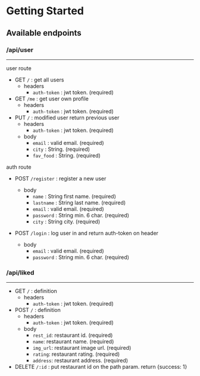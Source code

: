 # Getting Started

## Available endpoints

### /api/user
---
user route
- GET `/` : get all users
  - headers
    - `auth-token` : jwt token. (required)
- GET `/me` : get user own profile
  - headers
    - `auth-token` : jwt token. (required)
- PUT `/` : modified user return previous user
  - headers
    - `auth-token` : jwt token. (required)
  - body
    - `email` : valid email. (required)
    - `city` : String. (required)
    - `fav_food` : String. (required)

auth route
- POST `/register` : register a new user 
  - body
    - `name`
    : String first name. (required)
    - `lastname`
    : String last name. (required)
    - `email`
    : valid email. (required)
    - `password`
    : String min. 6 char. (required)
    - `city`
    : String city. (required)
  
- POST `/login` : log user in and return auth-token on header
  - body
    - `email`
    : valid email. (required)
    - `password`
    : String min. 6 char. (required)

### /api/liked
---
- GET `/` : definition
  - headers
    - `auth-token` : jwt token. (required)
- POST `/` : definition
  - headers
    - `auth-token` : jwt token. (required)
  - body
    - `rest_id`: restaurant id. (required)
    - `name`: restaurant name. (required)
    - `img_url`: restaurant image url. (required)
    - `rating`: restaurant rating. (required)
    - `address`: restaurant address. (required)
- DELETE `/:id` : put restaurant id on the path param. return {success: 1}